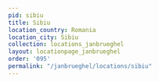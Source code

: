 ```yaml
---
pid: sibiu
title: Sibiu
location_country: Romania
location_city: Sibiu
collection: locations_janbrueghel
layout: locationpage_janbrueghel
order: '095'
permalink: "/janbrueghel/locations/sibiu"
---
```

